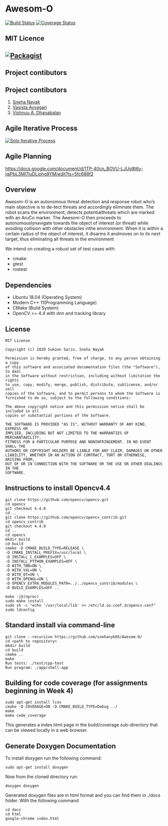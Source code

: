 # Awesom-O
[![Build Status](https://travis-ci.org/clueless-bachu/Awesom-O.svg?branch=iter-dev-1)](https://travis-ci.org/github/clueless-bachu/Awesom-O)
[![Coverage Status](https://coveralls.io/repos/github/clueless-bachu/Awesom-O/badge.svg?branch=master)](https://coveralls.io/github/clueless-bachu/Awesom-O?branch=master)

## MIT Licence 
[![Packagist](https://img.shields.io/packagist/l/doctrine/orm.svg)](LICENSE) 
---

## Project contibutors

## Project contibutors

1) [Sneha Nayak](https://github.com/snehanyk05)
2) [Vasista Ayyagari](https://github.com/clueless-bachu)
3) [Vishnuu A. Dhanabalan](https://github.com/vishnuu95)

## Agile Iterative Process
[![Solo Iterative Process](https://img.shields.io/badge/AIP-ClickHere-brightgreen.svg?style=flat)](https://docs.google.com/spreadsheets/d/1xvJm1XwD0x-FWnv0wH0hJFpIkV3F_uvVeWk7_voXG9g/edit?ts=5fc43c5c#gid=0) 

## Agile Planning
https://docs.google.com/document/d/1TP-40cn_BOVU-LJUg8t6y-jqjPbL3MI7luDLiohg9YM/edit?ts=5fc688f2


## Overview

Awesom-O is an autonomous threat detection and response robot who’s main objective is to de-tect threats and accordingly eliminate them.  The robot scans the environment, detects potentialthreats which are marked with an AruCo marker.  The Awesom-O then proceeds to autonomouslynavigate towards the object of interest (or threat) while avoiding collision with other obstacles inthe  environment.   When  it  is  within  a  certain  radius  of  the  object  of  interest,  it  disarms  it  andmoves on to its next target, thus eliminating all threats in the environment

We intend on creating a robust set of test cases with:

- cmake
- gtest
- rostest

## Dependencies

* Ubuntu 18.04 (Operating System)
* Modern C++ 11(Programming Language)
* CMake (Build System)
* OpenCV >= 4.4 with dnn and tracking library

## License 

```
MIT License

Copyright (c) 2020 Sukoon Sarin, Sneha Nayak

Permission is hereby granted, free of charge, to any person obtaining a copy
of this software and associated documentation files (the "Software"), to deal
in the Software without restriction, including without limitation the rights
to use, copy, modify, merge, publish, distribute, sublicense, and/or sell
copies of the Software, and to permit persons to whom the Software is
furnished to do so, subject to the following conditions:

The above copyright notice and this permission notice shall be included in all
copies or substantial portions of the Software.

THE SOFTWARE IS PROVIDED "AS IS", WITHOUT WARRANTY OF ANY KIND, EXPRESS OR
IMPLIED, INCLUDING BUT NOT LIMITED TO THE WARRANTIES OF MERCHANTABILITY,
FITNESS FOR A PARTICULAR PURPOSE AND NONINFRINGEMENT. IN NO EVENT SHALL THE
AUTHORS OR COPYRIGHT HOLDERS BE LIABLE FOR ANY CLAIM, DAMAGES OR OTHER
LIABILITY, WHETHER IN AN ACTION OF CONTRACT, TORT OR OTHERWISE, ARISING FROM,
OUT OF OR IN CONNECTION WITH THE SOFTWARE OR THE USE OR OTHER DEALINGS IN THE
SOFTWARE.
```
## Instructions to install Opencv4.4

```
git clone https://github.com/opencv/opencv.git
cd opencv
git checkout 4.4.0
cd ..
git clone https://github.com/opencv/opencv_contrib.git
cd opencv_contrib
git checkout 4.4.0
cd ..
cd opencv
mkdir build
cd build
cmake -D CMAKE_BUILD_TYPE=RELEASE \
-D CMAKE_INSTALL_PREFIX=/usr/local \
-D INSTALL_C_EXAMPLES=OFF \
-D INSTALL_PYTHON_EXAMPLES=OFF \
-D WITH_TBB=ON \
-D WITH_V4L=ON \
-D WITH_QT=ON \
-D WITH_OPENGL=ON \
-D OPENCV_EXTRA_MODULES_PATH=../../opencv_contrib/modules \
-D BUILD_EXAMPLES=OFF ..

make -j$(nproc)
sudo make install
sudo sh -c "echo '/usr/local/lib' >> /etc/ld.so.conf.d/opencv.conf"
sudo ldconfig 
```
## Standard install via command-line

```
git clone --recursive https://github.com/snehanyk05/Awesom-O/
cd <path to repository>
mkdir build
cd build
cmake ..
make
Run tests: ./test/cpp-test
Run program: ./app/shell-app 
```

## Building for code coverage (for assignments beginning in Week 4)
```
sudo apt-get install lcov
cmake -D COVERAGE=ON -D CMAKE_BUILD_TYPE=Debug ../
make
make code_coverage
```
This generates a index.html page in the build/coverage sub-directory that can be viewed locally in a web browser.


## Generate Doxygen Documentation

To install doxygen run the following command:
```
sudo apt-get install doxygen
```
Now from the cloned directory run:
```
doxygen doxygen
```

Generated doxygen files are in html format and you can find them in ./docs folder. With the following command
```
cd docs
cd html
google-chrome index.html
